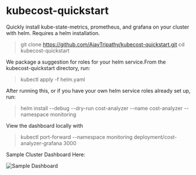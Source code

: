 # kubecost-quickstart
Quickly install kube-state-metrics, prometheus, and grafana on your cluster with helm. Requires a helm installation.

> git clone https://github.com/AjayTripathy/kubecost-quickstart.git
> cd kubecost-quickstart

We package a suggestion for roles for your helm service.From the kubecost-quickstart directory, run:

> kubectl apply -f helm.yaml 

After running this, or if you have your own helm service roles already set up, run:

> helm install --debug --dry-run cost-analyzer --name cost-analyzer --namespace monitoring

View the dashboard locally with

> kubectl port-forward --namespace monitoring  deployment/cost-analyzer-grafana 3000

Sample Cluster Dashboard Here:

![Sample Dashboard](https://cdn-images-1.medium.com/max/800/1*rQI3-gKtgKwHSs7JgIdorw.png) 



